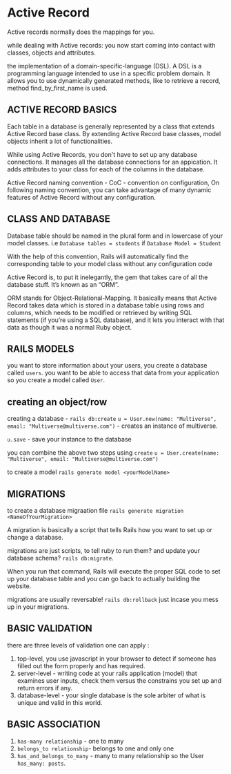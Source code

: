 
# Active Record

Active records normally does the mappings for you.

while dealing with Active records: you now start coming into contact with classes, objects and attributes.

the implementation of a domain-specific-language (DSL). A DSL is a programming language intended to use in a specific problem domain. It allows you to use dynamically generated methods, like to retrieve a record, method find_by_first_name is used.

## ACTIVE RECORD BASICS

Each table in a database is generally represented by a class that extends Active Record base class. By extending Active Record base classes, model objects inherit a lot of functionalities.

While using Active Records, you don't have to set up any database connections. It manages all the database connections for an appication. It adds attributes to your class for each of the columns in the database.

Active Record naming convention - CoC - convention on configuration, On following naming convention, you can take advantage of many dynamic features of Active Record without any configuration.

## CLASS AND DATABASE

Database table should be named in the plural form and in lowercase of your model classes. i.e `Database tables = students` if `Database Model = Student`

With the help of this convention, Rails will automatically find the corresponding table to your model class without any configuration code

Active Record is, to put it inelegantly, the gem that takes care of all the database stuff. It’s known as an “ORM”.

ORM stands for Object-Relational-Mapping. It basically means that Active Record takes data which is stored in a database table using rows and columns, which needs to be modified or retrieved by writing SQL statements (if you’re using a SQL database), and it lets you interact with that data as though it was a normal Ruby object.

## RAILS MODELS

you want to store information about your users, you create a database called `users`.
you want to be able to access that data from your application so you create a model called `User`.

## creating an object/row

creating a database - `rails db:create`
`u = User.new(name: "Multiverse", email: "Multiverse@multiverse.com")`  - creates an instance of multiverse.

`u.save` - save your instance to the database

you can combine the above two steps using `create`
`u = User.create(name: "Multiverse", email: "Multiverse@multiverse.com")`

to create a model `rails generate model <yourModelName>`

## MIGRATIONS

to create a database migraation file `rails generate migration <NameOfYourMigration>`

A migration is basically a script that tells Rails how you want to set up or change a database.

migrations are just scripts, to tell ruby to run them? and update your database schema? `rails db:migrate`.

When you run that command, Rails will execute the proper SQL code to set up your database table and you can go back to actually building the website.

migrations are usually reversable! `rails db:rollback` just incase you mess up in your migrations.

## BASIC VALIDATION

there are three levels of validation one can apply :

1. top-level, you use javascript in your browser to detect if someone has filled out the form properly and has required.
2. server-level - writing code at your rails application (model) that examines user inputs, check them versus the constrains you set up and return errors if any.
3. database-level - your single database is the sole arbiter of what is unique and valid in this world.

## BASIC ASSOCIATION

1. `has-many relationship` - one to many
2. `belongs_to relationship`- belongs to one and only one
3. `has_and_belongs_to_many` - many to many relationship
so the User `has_many: posts`.
